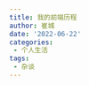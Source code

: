 ```yaml
---
title: 我的前端历程 
author: 崔城
date: '2022-06-22'
categories:
 - 个人生活
tags:
 - 杂谈
---
```


<ClientOnly>
  <steps/>
</ClientOnly>
<Vssue title="steps" />